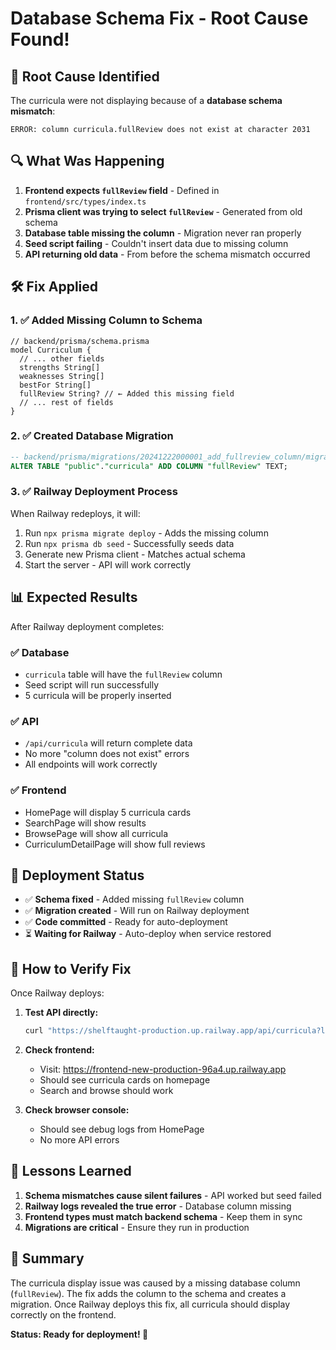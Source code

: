 # Database Schema Fix - Root Cause Found!

## 🎯 Root Cause Identified

The curricula were not displaying because of a **database schema mismatch**:

```
ERROR: column curricula.fullReview does not exist at character 2031
```

## 🔍 What Was Happening

1. **Frontend expects `fullReview` field** - Defined in `frontend/src/types/index.ts`
2. **Prisma client was trying to select `fullReview`** - Generated from old schema
3. **Database table missing the column** - Migration never ran properly
4. **Seed script failing** - Couldn't insert data due to missing column
5. **API returning old data** - From before the schema mismatch occurred

## 🛠️ Fix Applied

### 1. ✅ Added Missing Column to Schema
```prisma
// backend/prisma/schema.prisma
model Curriculum {
  // ... other fields
  strengths String[]
  weaknesses String[]
  bestFor String[]
  fullReview String? // ← Added this missing field
  // ... rest of fields
}
```

### 2. ✅ Created Database Migration
```sql
-- backend/prisma/migrations/20241222000001_add_fullreview_column/migration.sql
ALTER TABLE "public"."curricula" ADD COLUMN "fullReview" TEXT;
```

### 3. ✅ Railway Deployment Process
When Railway redeploys, it will:
1. Run `npx prisma migrate deploy` - Adds the missing column
2. Run `npx prisma db seed` - Successfully seeds data
3. Generate new Prisma client - Matches actual schema
4. Start the server - API will work correctly

## 📊 Expected Results

After Railway deployment completes:

### ✅ Database
- `curricula` table will have the `fullReview` column
- Seed script will run successfully
- 5 curricula will be properly inserted

### ✅ API
- `/api/curricula` will return complete data
- No more "column does not exist" errors
- All endpoints will work correctly

### ✅ Frontend
- HomePage will display 5 curricula cards
- SearchPage will show results
- BrowsePage will show all curricula
- CurriculumDetailPage will show full reviews

## 🚀 Deployment Status

- ✅ **Schema fixed** - Added missing `fullReview` column
- ✅ **Migration created** - Will run on Railway deployment
- ✅ **Code committed** - Ready for auto-deployment
- ⏳ **Waiting for Railway** - Auto-deploy when service restored

## 🧪 How to Verify Fix

Once Railway deploys:

1. **Test API directly:**
   ```bash
   curl "https://shelftaught-production.up.railway.app/api/curricula?limit=3"
   ```

2. **Check frontend:**
   - Visit: https://frontend-new-production-96a4.up.railway.app
   - Should see curricula cards on homepage
   - Search and browse should work

3. **Check browser console:**
   - Should see debug logs from HomePage
   - No more API errors

## 📝 Lessons Learned

1. **Schema mismatches cause silent failures** - API worked but seed failed
2. **Railway logs revealed the true error** - Database column missing
3. **Frontend types must match backend schema** - Keep them in sync
4. **Migrations are critical** - Ensure they run in production

## 🎉 Summary

The curricula display issue was caused by a missing database column (`fullReview`). The fix adds the column to the schema and creates a migration. Once Railway deploys this fix, all curricula should display correctly on the frontend.

**Status: Ready for deployment! 🚀**